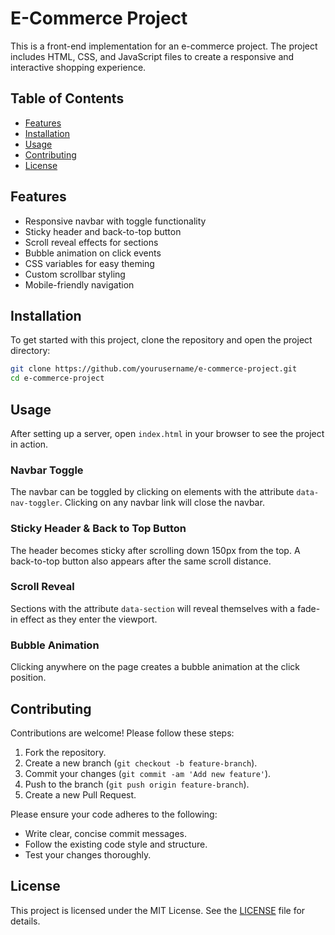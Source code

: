 # E-Commerce Project

This is a front-end implementation for an e-commerce project. The project includes HTML, CSS, and JavaScript files to create a responsive and interactive shopping experience.

## Table of Contents

- [Features](#features)
- [Installation](#installation)
- [Usage](#usage)
- [Contributing](#contributing)
- [License](#license)

## Features

- Responsive navbar with toggle functionality
- Sticky header and back-to-top button
- Scroll reveal effects for sections
- Bubble animation on click events
- CSS variables for easy theming
- Custom scrollbar styling
- Mobile-friendly navigation

## Installation

To get started with this project, clone the repository and open the project directory:

```bash
git clone https://github.com/yourusername/e-commerce-project.git
cd e-commerce-project
```
## Usage

After setting up a server, open `index.html` in your browser to see the project in action.

### Navbar Toggle

The navbar can be toggled by clicking on elements with the attribute `data-nav-toggler`. Clicking on any navbar link will close the navbar.

### Sticky Header & Back to Top Button

The header becomes sticky after scrolling down 150px from the top. A back-to-top button also appears after the same scroll distance.

### Scroll Reveal

Sections with the attribute `data-section` will reveal themselves with a fade-in effect as they enter the viewport.

### Bubble Animation

Clicking anywhere on the page creates a bubble animation at the click position.

## Contributing

Contributions are welcome! Please follow these steps:

1. Fork the repository.
2. Create a new branch (`git checkout -b feature-branch`).
3. Commit your changes (`git commit -am 'Add new feature'`).
4. Push to the branch (`git push origin feature-branch`).
5. Create a new Pull Request.

Please ensure your code adheres to the following:

- Write clear, concise commit messages.
- Follow the existing code style and structure.
- Test your changes thoroughly.

## License

This project is licensed under the MIT License. See the [LICENSE](LICENSE) file for details.

